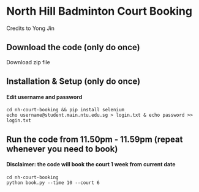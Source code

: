 # North Hill Badminton Court Booking
Credits to Yong Jin

## Download the code (only do once)
Download zip file

## Installation & Setup (only do once)
#### Edit username and password
    cd nh-court-booking && pip install selenium
    echo username@student.main.ntu.edu.sg > login.txt & echo password >> login.txt

## Run the code from 11.50pm - 11.59pm (repeat whenever you need to book)
#### Disclaimer: the code will book the court 1 week from current date
    cd nh-court-booking
    python book.py --time 10 --court 6 

